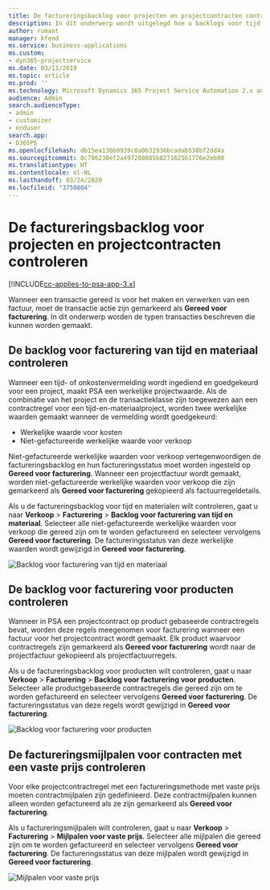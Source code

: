 ```yaml
---
title: De factureringsbacklog voor projecten en projectcontracten controleren
description: In dit onderwerp wordt uitgelegd hoe u backlogs voor tijd, onkosten en producten bekijkt en hoe u deze markeert als gereed voor facturering.
author: rumant
manager: kfend
ms.service: business-applications
ms.custom:
- dyn365-projectservice
ms.date: 03/11/2019
ms.topic: article
ms.prod: ''
ms.technology: Microsoft Dynamics 365 Project Service Automation 2.x and 3.x
audience: Admin
search.audienceType:
- admin
- customizer
- enduser
search.app:
- D365PS
ms.openlocfilehash: db15ea136b9939c0a0631936bcadab538bf2dd4a
ms.sourcegitcommit: 8c786230ef2a497280885b827162561776e2eb00
ms.translationtype: HT
ms.contentlocale: nl-NL
ms.lasthandoff: 03/24/2020
ms.locfileid: "3750804"
---
```

# <a name="review-the-invoicing-backlog-on-projects-and-project-contracts"></a>De factureringsbacklog voor projecten en projectcontracten controleren

[!INCLUDE[cc-applies-to-psa-app-3.x](../includes/cc-applies-to-psa-app-3x.md)]

Wanneer een transactie gereed is voor het maken en verwerken van een factuur, moet de transactie actie zijn gemarkeerd als **Gereed voor facturering**. In dit onderwerp worden de typen transacties beschreven die kunnen worden gemaakt.

## <a name="review-the-time-and-material-billing-backlog"></a>De backlog voor facturering van tijd en materiaal controleren

Wanneer een tijd- of onkostenvermelding wordt ingediend en goedgekeurd voor een project, maakt PSA een werkelijke projectwaarde. Als de combinatie van het project en de transactieklasse zijn toegewezen aan een contractregel voor een tijd-en-materiaalproject, worden twee werkelijke waarden gemaakt wanneer de vermelding wordt goedgekeurd:

- Werkelijke waarde voor kosten 
- Niet-gefactureerde werkelijke waarde voor verkoop

Niet-gefactureerde werkelijke waarden voor verkoop vertegenwoordigen de factureringsbacklog en hun factureringsstatus moet worden ingesteld op **Gereed voor facturering**. Wanneer een projectfactuur wordt gemaakt, worden niet-gefactureerde werkelijke waarden voor verkoop die zijn gemarkeerd als **Gereed voor facturering** gekopieerd als factuurregeldetails.

Als u de factureringsbacklog voor tijd en materialen wilt controleren, gaat u naar **Verkoop** \> **Facturering** \> **Backlog voor facturering van tijd en materiaal**. Selecteer alle niet-gefactureerde werkelijke waarden voor verkoop die gereed zijn om te worden gefactureerd en selecteer vervolgens **Gereed voor facturering**. De factureringsstatus van deze werkelijke waarden wordt gewijzigd in **Gereed voor facturering**.

![Backlog voor facturering van tijd en materiaal](media/TMBacklog.png)

## <a name="review-the-product-billing-backlog"></a>De backlog voor facturering voor producten controleren

Wanneer in PSA een projectcontract op product gebaseerde contractregels bevat, worden deze regels meegenomen voor facturering wanneer een factuur voor het projectcontract wordt gemaakt. Elk product waarvoor contractregels zijn gemarkeerd als **Gereed voor facturering** wordt naar de projectfactuur gekopieerd als projectfactuurregels.

Als u de factureringsbacklog voor producten wilt controleren, gaat u naar **Verkoop** \> **Facturering** \> **Backlog voor facturering voor producten**. Selecteer alle productgebaseerde contractregels die gereed zijn om te worden gefactureerd en selecteer vervolgens **Gereed voor facturering**. De factureringsstatus van deze regels wordt gewijzigd in **Gereed voor facturering**.

![Backlog voor facturering voor producten](media/ProductBacklog.png)

## <a name="review-billing-milestones-on-fixed-price-contracts"></a>De factureringsmijlpalen voor contracten met een vaste prijs controleren

Voor elke projectcontractregel met een factureringsmethode met vaste prijs moeten contractmijlpalen zijn gedefinieerd. Deze contractmijlpalen kunnen alleen worden gefactureerd als ze zijn gemarkeerd als **Gereed voor facturering**. 

Als u factureringsmijlpalen wilt controleren, gaat u naar **Verkoop** \> **Facturering** \> **Mijlpalen voor vaste prijs**. Selecteer alle mijlpalen die gereed zijn om te worden gefactureerd en selecteer vervolgens **Gereed voor facturering**. De factureringsstatus van deze mijlpalen wordt gewijzigd in **Gereed voor facturering**.

![Mijlpalen voor vaste prijs](media/FPBacklog.png)
